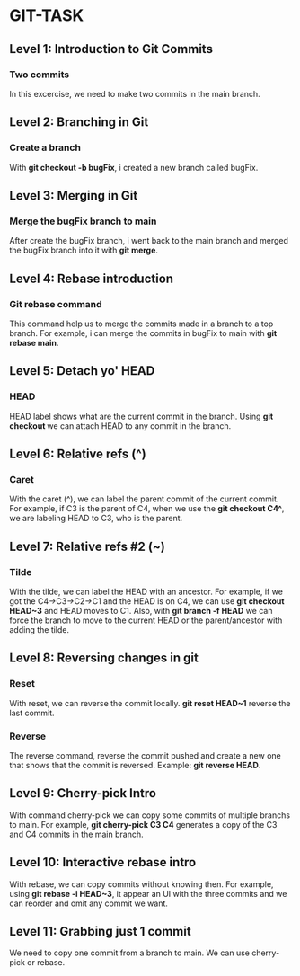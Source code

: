 # GIT-TASK

## Level 1: Introduction to Git Commits

### Two commits

In this excercise, we need to make two commits in the main branch.

## Level 2: Branching in Git

### Create a branch

With **git checkout -b bugFix**, i created a new branch called bugFix.

## Level 3: Merging in Git

### Merge the bugFix branch to main

After create the bugFix branch, i went back to the main branch and merged the bugFix branch into it with **git merge**.

## Level 4: Rebase introduction

### Git rebase command

This command help us to merge the commits made in a branch to a top branch. For example, i can merge the commits in bugFix to main with **git rebase main**.

## Level 5: Detach yo' HEAD

### HEAD

HEAD label shows what are the current commit in the branch. Using **git checkout <any commit>** we can attach HEAD to any commit in the branch.

## Level 6: Relative refs (^) 

### Caret

With the caret (^), we can label the parent commit of the current commit. For example, if C3 is the parent of C4, when we use the **git checkout C4^**,
we are labeling HEAD to C3, who is the parent.

## Level 7: Relative refs #2 (~)

### Tilde

With the tilde, we can label the HEAD with an ancestor. For example, if we got the C4->C3->C2->C1 and the HEAD is on C4, we can use **git checkout HEAD~3**
and HEAD moves to C1. Also, with **git branch -f <branch> HEAD** we can force the branch to move to the current HEAD or the parent/ancestor with adding the tilde.

## Level 8: Reversing changes in git

### Reset

With reset, we can reverse the commit locally. **git reset HEAD~1** reverse the last commit.

### Reverse

The reverse command, reverse the commit pushed and create a new one that shows that the commit is reversed. Example: **git reverse HEAD**.

## Level 9: Cherry-pick Intro

With command cherry-pick we can copy some commits of multiple branchs to main. For example, **git cherry-pick C3 C4** generates a copy of the C3 and C4 commits
in the main branch.

## Level 10: Interactive rebase intro

With rebase, we can copy commits without knowing then. For example, using **git rebase -i HEAD~3**, it appear an UI with the three commits and we can reorder and omit
any commit we want.

## Level 11: Grabbing just 1 commit

We need to copy one commit from a branch to main. We can use cherry-pick or rebase.